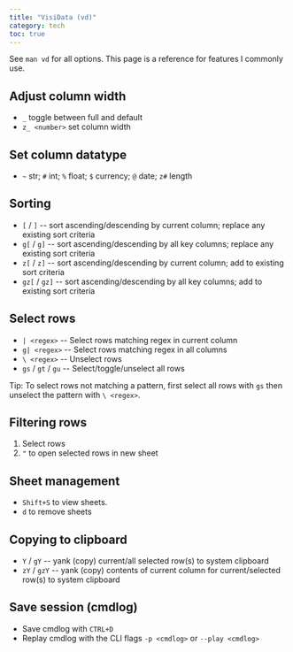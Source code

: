 ```yaml
---
title: "VisiData (vd)"
category: tech
toc: true
---
```


See `man vd` for all options. This page is a reference for features I commonly use.

## Adjust column width

- `_` toggle between full and default
- `z_ <number>` set column width

## Set column datatype

- `~` str; `#` int; `%` float; `$` currency; `@` date; `z#` length

## Sorting

- `[` / `]`      -- sort ascending/descending by current column; replace any existing sort criteria
- `g[` / `g]`     -- sort ascending/descending by all key columns; replace any existing sort criteria
- `z[` / `z]`     -- sort ascending/descending by current column; add to existing sort criteria
- `gz[` / `gz]`    -- sort ascending/descending by all key columns; add to existing sort criteria

## Select rows

- `| <regex>`       -- Select rows matching regex in current column
- `g| <regex>`      -- Select rows matching regex in all columns
- `\ <regex>`       -- Unselect rows
- `gs` / `gt` / `gu`     -- Select/toggle/unselect all rows

Tip: To select rows not matching a pattern, first select all rows with `gs`
then unselect the pattern with `\ <regex>`.

## Filtering rows

1. Select rows
2. `"` to open selected rows in new sheet

## Sheet management

- `Shift+S` to view sheets.
- `d` to remove sheets

## Copying to clipboard

- `Y` / `gY`      -- yank (copy) current/all selected row(s) to system clipboard
- `zY` / `gzY`    -- yank (copy) contents of current column for current/selected row(s) to system clipboard

## Save session (cmdlog)

- Save cmdlog with `CTRL+D`
- Replay cmdlog with the CLI flags `-p <cmdlog>` or `--play <cmdlog>`
